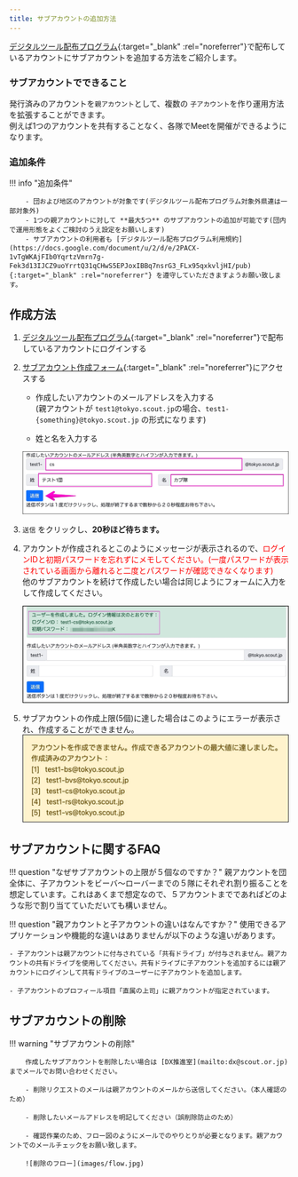 ```yaml
---
title: サブアカウントの追加方法
---
```



[デジタルツール配布プログラム](https://www.scout.or.jp/member/digital_tool_program/){:target="_blank" :rel="noreferrer"}で配布しているアカウントにサブアカウントを追加する方法をご紹介します。

### サブアカウントでできること

発行済みのアカウントを`親アカウント`として、複数の `子アカウント`を作り運用方法を拡張することができます。<br>
例えば1つのアカウントを共有することなく、各隊でMeetを開催ができるようになります。

### 追加条件

!!! info "追加条件"

        - 団および地区のアカウントが対象です(デジタルツール配布プログラム対象外県連は一部対象外)
        - 1つの親アカウントに対して **最大5つ** のサブアカウントの追加が可能です(団内で運用形態をよくご検討のうえ設定をお願いします)
        - サブアカウントの利用者も [デジタルツール配布プログラム利用規約](https://docs.google.com/document/u/2/d/e/2PACX-1vTgWKAjFIb0YqrtzVmrn7g-Fek3d13IJCZ9uoYrrtQ31qCHwS5EPJoxIBBq7nsrG3_FLx95qxkvljHI/pub){:target="_blank" :rel="noreferrer"} を遵守していただきますようお願い致します。



## 作成方法

1. [デジタルツール配布プログラム](https://www.scout.or.jp/member/digital_tool_program/){:target="_blank" :rel="noreferrer"}で配布しているアカウントにログインする

2. [サブアカウント作成フォーム](https://script.google.com/a/macros/scout.jp/s/AKfycbyWtkZ8cpPoO_3P_p5btKYen3MqfVJ_5qsMW1ZvKcuLd5ZMBt2pkcm2JQ/exec){:target="_blank" :rel="noreferrer"}にアクセスする

    - 作成したいアカウントのメールアドレスを入力する<br>
(親アカウントが `test1@tokyo.scout.jp`の場合、`test1-{something}@tokyo.scout.jp` の形式になります)

	- 姓と名を入力する

    ![exec 2021-02-27 14-17-28](./images/01.jpg)

3. `送信` をクリックし、**20秒ほど待ちます。**

4. アカウントが作成されるとこのようにメッセージが表示されるので、<span style="color:red">ログインIDと初期パスワードを忘れずにメモしてください。(一度パスワードが表示されている画面から離れると二度とパスワードが確認できなくなります)</span><br>
    他のサブアカウントを続けて作成したい場合は同じようにフォームに入力をして作成してください。

    ![02](./images/02.jpg)

5. サブアカウントの作成上限(5個)に達した場合はこのようにエラーが表示され、作成することができません。
    ![03](./images/03.jpg)

## サブアカウントに関するFAQ

!!! question "なぜサブアカウントの上限が５個なのですか？"
    親アカウントを団全体に、子アカウントをビーバ〜ローバーまでの５隊にそれぞれ割り振ることを想定しています。これはあくまで想定なので、５アカウントまでであればどのような形で割り当てていただいても構いません。      

!!! question "親アカウントと子アカウントの違いはなんですか？"
    使用できるアプリケーションや機能的な違いはありませんが以下のような違いがあります。

    - 子アカウントは親アカウントに付与されている「共有ドライブ」が付与されません。親アカウントの共有ドライブを使用してください。共有ドライブに子アカウントを追加するには親アカウントにログインして共有ドライブのユーザーに子アカウントを追加します。
    
    - 子アカウントのプロフィール項目「直属の上司」に親アカウントが指定されています。

## サブアカウントの削除

!!! warning "サブアカウントの削除"

        作成したサブアカウントを削除したい場合は [DX推進室](mailto:dx@scout.or.jp)までメールでお問い合わせください。

        - 削除リクエストのメールは親アカウントのメールから送信してください。（本人確認のため）

        - 削除したいメールアドレスを明記してください（誤削除防止のため）

        - 確認作業のため、フロー図のようにメールでのやりとりが必要となります。親アカウントでのメールチェックをお願い致します。

        ![削除のフロー](images/flow.jpg)